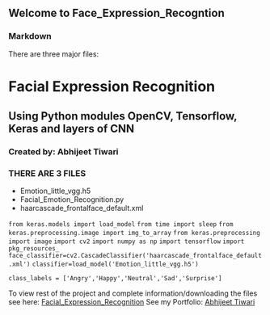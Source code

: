 ## Welcome to Face_Expression_Recogntion


### Markdown


There are three major files:

# Facial Expression Recognition
## Using Python modules OpenCV, Tensorflow, Keras and layers of CNN
### Created by: Abhijeet Tiwari

### THERE ARE 3 FILES
- Emotion_little_vgg.h5
- Facial_Emotion_Recognition.py
- haarcascade_frontalface_default.xml

`from keras.models import load_model`
`from time import sleep`
`from keras.preprocessing.image import img_to_array`
`from keras.preprocessing import image`
`import cv2`
`import numpy as np`
`import tensorflow`
`import pkg_resources_`
`face_classifier=cv2.CascadeClassifier('haarcascade_frontalface_default.xml')`
`classifier=load_model('Emotion_little_vgg.h5')`

`class_labels = ['Angry','Happy','Neutral','Sad','Surprise']`

To view rest of the project and complete information/downloading the files see here: [Facial_Expression_Recognition](https://github.com/abhijeettiwari2717/face_expression_recognition)
See my Portfolio: [Abhijeet Tiwari](https://bit.ly/abhijeettiwari)
